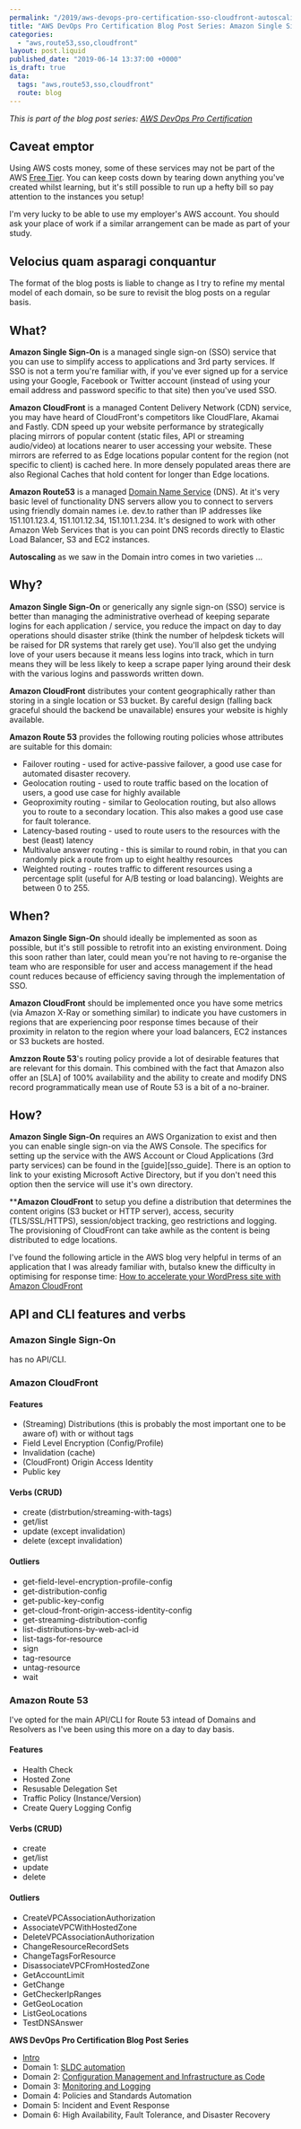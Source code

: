 ```yaml
---
permalink: "/2019/aws-devops-pro-certification-sso-cloudfront-autoscaling-route53"
title: "AWS DevOps Pro Certification Blog Post Series: Amazon Single Signon, CloudFront, Autoscaling and Route53"
categories:
  - "aws,route53,sso,cloudfront"
layout: post.liquid
published_date: "2019-06-14 13:37:00 +0000"
is_draft: true
data:
  tags: "aws,route53,sso,cloudfront"
  route: blog
---
```


_This is part of the blog post series: [AWS DevOps Pro Certification](/2019/aws-devops-pro-certification-intro/)_

## Caveat emptor

Using AWS costs money, some of these services may not be part of the AWS [Free Tier][aws_free_tier]. You can keep costs down by tearing down anything you've created whilst learning, but it's still possible to run up a hefty bill so pay attention to the instances you setup!

I'm very lucky to be able to use my employer's AWS account. You should ask your place of work if a similar arrangement can be made as part of your study.

## Velocius quam asparagi conquantur

The format of the blog posts is liable to change as I try to refine my mental model of each domain, so be sure to revisit the blog posts on a regular basis.

## What?

**Amazon Single Sign-On** is a managed single sign-on (SSO) service that you can use to simplify access to applications and 3rd party services. If SSO is not a term you're familiar with, if you've ever signed up for a service using your Google, Facebook or Twitter account (instead of using your email address and password specific to that site) then you've used SSO.

**Amazon CloudFront** is a managed Content Delivery Network (CDN) service, you may have heard of CloudFront's competitors like CloudFlare, Akamai and Fastly. CDN speed up your website performance by strategically placing mirrors of popular content (static files, API or streaming audio/video) at locations nearer to user accessing your website. These mirrors are referred to as Edge locations popular content for the region (not specific to client) is cached here. In more densely populated areas there are also Regional Caches that hold content for longer than Edge locations.

**Amazon Route53** is a managed [Domain Name Service][wiki_dns] (DNS). At it's very basic level of functionality DNS servers allow you to connect to servers using friendly domain names i.e. dev.to rather than IP addresses like 151.101.123.4, 151.101.12.34, 151.101.1.234. It's designed to work with other Amazon Web Services that is you can point DNS records directly to Elastic Load Balancer, S3 and EC2 instances.

**Autoscaling** as we saw in the Domain intro comes in two varieties ...

## Why?

**Amazon Single Sign-On** or generically any signle sign-on (SSO) service is better than managing the administrative overhead of keeping separate logins for each application / service, you reduce the impact on day to day operations should disaster strike (think the number of helpdesk tickets will be raised for DR systems that rarely get use). You'll also get the undying love of your users because it means less logins into track, which in turn means they will be less likely to keep a scrape paper lying around their desk with the various logins and passwords written down.

**Amazon CloudFront** distributes your content geographically rather than storing in a single location or S3 bucket. By careful design (falling back graceful should the backend be unavailable) ensures your website is highly available.

**Amazon Route 53** provides the following routing policies whose attributes are suitable for this domain:

- Failover routing - used for active-passive failover, a good use case for automated disaster recovery.
- Geolocation routing - used to route traffic based on the location of users, a good use case for highly available
- Geoproximity routing - similar to Geolocation routing, but also allows you to route to a secondary location. This also makes a good use case for fault tolerance.
- Latency-based routing - used to route users to the resources with the best (least) latency
- Multivalue answer routing - this is similar to round robin, in that you can randomly pick a route from up to eight healthy resources
- Weighted routing - routes traffic to different resources using a percentage split (useful for A/B testing or load balancing). Weights are between 0 to 255.

## When?

**Amazon Single Sign-On** should ideally be implemented as soon as possible, but it's still possible to retrofit into an existing environment. Doing this soon rather than later, could mean you're not having to re-organise the team who are responsible for user and access management if the head count reduces because of efficiency saving through the implementation of SSO.

**Amazon CloudFront** should be implemented once you have some metrics (via Amazon X-Ray or something similar) to indicate you have customers in regions that are experiencing poor response times because of their proximity in relaton to the region where your load balancers, EC2 instances or S3 buckets are hosted.

**Amzzon Route 53**'s routing policy provide a lot of desirable features that are relevant for this domain. This combined with the fact that Amazon also offer an [SLA] of 100% availability and the ability to create and modify DNS record programmatically mean use of Route 53 is a bit of a no-brainer.

## How?

**Amazon Single Sign-On** requires an AWS Organization to exist and then you can enable single sign-on via the AWS Console. The specifics for setting up the service with the AWS Account or Cloud Applications (3rd party services) can be found in the [guide][sso_guide]. There is an option to link to your existing Microsoft Active Directory, but if you don't need this option then the service will use it's own directory.

****Amazon CloudFront** to setup you define a distribution that determines the content origins (S3 bucket or HTTP server), access, security (TLS/SSL/HTTPS), session/object tracking, geo restrictions and logging. The provisioning of CloudFront can take awhile as the content is being distributed to edge locations.

I've found the following article in the AWS blog very helpful in terms of an application that I was already familiar with, butalso knew the difficulty in optimising for response time: [How to accelerate your WordPress site with Amazon CloudFront][aws_wp_on_cloudfront]


## API and CLI features and verbs

### Amazon Single Sign-On

has no API/CLI.

### Amazon CloudFront

#### Features

- (Streaming) Distributions (this is probably the most important one to be aware of) with or without tags
- Field Level Encryption (Config/Profile)
- Invalidation (cache)
- (CloudFront) Origin Access Identity
- Public key

#### Verbs (CRUD)

- create (distrbution/streaming-with-tags)
- get/list
- update (except invalidation)
- delete (except invalidation)

#### Outliers

- get-field-level-encryption-profile-config
- get-distribution-config
- get-public-key-config
- get-cloud-front-origin-access-identity-config
- get-streaming-distribution-config
- list-distributions-by-web-acl-id
- list-tags-for-resource
- sign
- tag-resource
- untag-resource
- wait

### Amazon Route 53

I've opted for the main API/CLI for Route 53 intead of Domains and Resolvers as I've been using this more on a day to day basis.

#### Features

- Health Check
- Hosted Zone
- Resusable Delegation Set
- Traffic Policy (Instance/Version)
- Create Query Logging Config

#### Verbs (CRUD)

- create
- get/list
- update
- delete

#### Outliers

- CreateVPCAssociationAuthorization
- AssociateVPCWithHostedZone
- DeleteVPCAssociationAuthorization
- ChangeResourceRecordSets
- ChangeTagsForResource
- DisassociateVPCFromHostedZone
- GetAccountLimit
- GetChange
- GetCheckerIpRanges
- GetGeoLocation
- ListGeoLocations
- TestDNSAnswer

[aws_free_tier]: https://aws.amazon.com/free/
[route53_sla]: https://aws.amazon.com/route53/sla/
[aws_wp_on_cloudfront]: https://aws.amazon.com/blogs/networking-and-content-delivery/how-to-accelerate-your-wordpress-site-with-amazon-cloudfront/
[wiki_dns]: https://en.wikipedia.org/wiki/Dns

**AWS DevOps Pro Certification Blog Post Series**

- [Intro](/2019/aws-devops-pro-certification-intro/)
- Domain 1: [SLDC automation](/2019/aws-devops-pro-certification-sdlc-intro/)
- Domain 2: [Configuration Management and Infrastructure as Code](/2019/aws-devops-pro-certification-configuration-management-and-infrastructure-as-code-intro/)
- Domain 3: [Monitoring and Logging](/2019/aws-devops-pro-certification-monitoring-and-logging/)
- Domain 4: Policies and Standards Automation
- Domain 5: Incident and Event Response
- Domain 6: High Availability, Fault Tolerance, and Disaster Recovery
